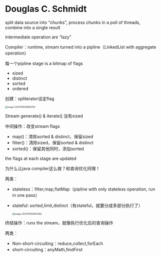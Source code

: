 # Douglas C. Schmidt

split data source into "chunks", process chunks in a poll of threads, combine into a single result

intermediate operation are “lazy”

Compiler：runtime, stream turned into a pipline（LinkedList with aggregate operation）

每一个pipline stage is a bitmap of flags

- sized
- distinct
- sorted
- ordered



创建：spliterator设定flag

<img src="C:/Users/%E4%B9%90%E4%B9%90%E5%A4%A7%E5%93%A5%E5%93%A5/Desktop/%E5%AD%A6%E4%B9%A0%E7%AC%94%E8%AE%B0/Java/assets/image-20211101045854704.png" alt="image-20211101045854704" style="zoom:50%;" />	

Stream generate() & iterate() 没有sized



中间操作：改变stream flags

- map()：清除sorted & distinct，保留sized
- filter()：清除sized，保留sorted & distinct
- sorted()：保留其他同时，添加sorted

the flags at each stage are updated

为什么让java compiler这么做？和查询优化同理！

两类：

- stateless：filter,map,flatMap（pipline with only stateless operation, run in one pass）

- stateful: sorted,limit,distinct（有stateful，就要分成多部分执行了）

  <img src="C:/Users/%E4%B9%90%E4%B9%90%E5%A4%A7%E5%93%A5%E5%93%A5/Desktop/%E5%AD%A6%E4%B9%A0%E7%AC%94%E8%AE%B0/Java/assets/image-20211101053617262.png" alt="image-20211101053617262" style="zoom: 50%;" />	



终结操作：runs the stream，就像执行优化后的查询操作

两类：

- Non-short-circuiting：reduce,collect,forEach
- short-circuiting：anyMath,findFirst

